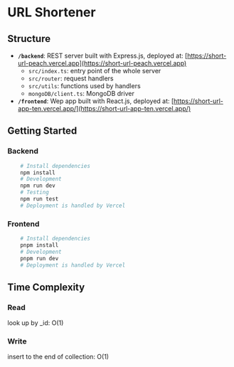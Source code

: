 # URL Shortener

## Structure

- **`/backend`**: REST server built with Express.js, deployed at: [https://short-url-peach.vercel.app](https://short-url-peach.vercel.app)
  - `src/index.ts`: entry point of the whole server
  - `src/router`: request handlers
  - `src/utils`: functions used by handlers
  - `mongoDB/client.ts`: MongoDB driver
- **`/frontend`**: Wep app built with React.js, deployed at: [https://short-url-app-ten.vercel.app/](https://short-url-app-ten.vercel.app/)

## Getting Started

### Backend

```sh
    # Install dependencies
    npm install
    # Development
    npm run dev
    # Testing
    npm run test
    # Deployment is handled by Vercel
```

### Frontend

```sh
    # Install dependencies
    pnpm install
    # Development
    pnpm run dev
    # Deployment is handled by Vercel
```

## Time Complexity

### Read

look up by \_id: O(1)

### Write

insert to the end of collection: O(1)
